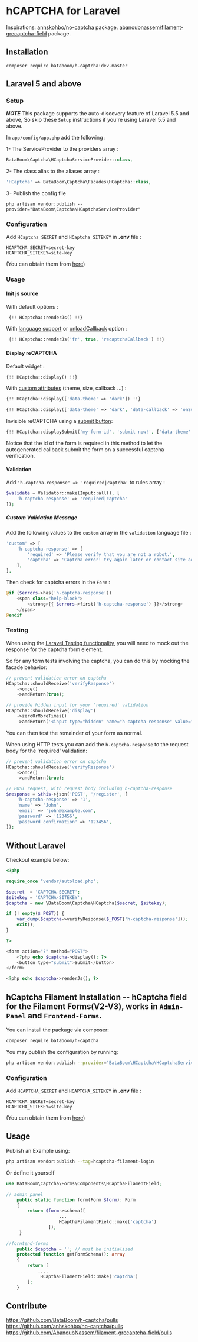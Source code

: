 hCAPTCHA for Laravel
==========

Inspirations:
[anhskohbo/no-captcha](https://github.com/anhskohbo/no-captcha) package.
[abanoubnassem/filament-grecaptcha-field](https://github.com/AbanoubNassem/filament-grecaptcha-field) package.

## Installation

```
composer require bataboom/h-captcha:dev-master
```

## Laravel 5 and above

### Setup

**_NOTE_** This package supports the auto-discovery feature of Laravel 5.5 and above, So skip these `Setup` instructions if you're using Laravel 5.5 and above.

In `app/config/app.php` add the following :

1- The ServiceProvider to the providers array :

```php
BataBoom\Captcha\HCaptchaServiceProvider::class,
```

2- The class alias to the aliases array :

```php
'HCaptcha' => BataBoom\Captcha\Facades\HCaptcha::class,
```

3- Publish the config file

```ssh
php artisan vendor:publish --provider="BataBoom\Captcha\HCaptchaServiceProvider"
```

### Configuration

Add `HCaptcha_SECRET` and `HCaptcha_SITEKEY` in **.env** file :

```
HCAPTCHA_SECRET=secret-key
HCAPTCHA_SITEKEY=site-key
```

(You can obtain them from [here](https://www.google.com/recaptcha/admin))

### Usage

#### Init js source

With default options :

```php
 {!! HCaptcha::renderJs() !!}
```

With [language support](https://developers.google.com/recaptcha/docs/language) or [onloadCallback](https://developers.google.com/recaptcha/docs/display#explicit_render) option :

```php
 {!! HCaptcha::renderJs('fr', true, 'recaptchaCallback') !!}
```

#### Display reCAPTCHA

Default widget :

```php
{!! HCaptcha::display() !!}
```

With [custom attributes](https://developers.google.com/recaptcha/docs/display#render_param) (theme, size, callback ...) :

```php
{!! HCaptcha::display(['data-theme' => 'dark']) !!}

{!! HCaptcha::display(['data-theme' => 'dark', 'data-callback' => 'onSubmit', 'data-theme' => 'dark']) !!}
```

Invisible reCAPTCHA using a [submit button](https://developers.google.com/recaptcha/docs/invisible):

```php
{!! HCaptcha::displaySubmit('my-form-id', 'submit now!', ['data-theme' => 'dark']) !!}
```
Notice that the id of the form is required in this method to let the autogenerated 
callback submit the form on a successful captcha verification.

#### Validation

Add `'h-captcha-response' => 'required|captcha'` to rules array :

```php
$validate = Validator::make(Input::all(), [
    'h-captcha-response' => 'required|captcha'
]);

```

##### Custom Validation Message

Add the following values to the `custom` array in the `validation` language file :

```php
'custom' => [
    'h-captcha-response' => [
        'required' => 'Please verify that you are not a robot.',
        'captcha' => 'Captcha error! try again later or contact site admin.',
    ],
],
```

Then check for captcha errors in the `Form` :

```php
@if ($errors->has('h-captcha-response'))
    <span class="help-block">
        <strong>{{ $errors->first('h-captcha-response') }}</strong>
    </span>
@endif
```

### Testing

When using the [Laravel Testing functionality](http://laravel.com/docs/5.5/testing), you will need to mock out the response for the captcha form element.

So for any form tests involving the captcha, you can do this by mocking the facade behavior:

```php
// prevent validation error on captcha
HCaptcha::shouldReceive('verifyResponse')
    ->once()
    ->andReturn(true);

// provide hidden input for your 'required' validation
HCaptcha::shouldReceive('display')
    ->zeroOrMoreTimes()
    ->andReturn('<input type="hidden" name="h-captcha-response" value="1" />');
```

You can then test the remainder of your form as normal.

When using HTTP tests you can add the `h-captcha-response` to the request body for the 'required' validation:

```php
// prevent validation error on captcha
HCaptcha::shouldReceive('verifyResponse')
    ->once()
    ->andReturn(true);

// POST request, with request body including h-captcha-response
$response = $this->json('POST', '/register', [
    'h-captcha-response' => '1',
    'name' => 'John',
    'email' => 'john@example.com',
    'password' => '123456',
    'password_confirmation' => '123456',
]);
```

## Without Laravel

Checkout example below:

```php
<?php

require_once "vendor/autoload.php";

$secret  = 'CAPTCHA-SECRET';
$sitekey = 'CAPTCHA-SITEKEY';
$captcha = new \BataBoom\Captcha\HCaptcha($secret, $sitekey);

if (! empty($_POST)) {
    var_dump($captcha->verifyResponse($_POST['h-captcha-response']));
    exit();
}

?>

<form action="?" method="POST">
    <?php echo $captcha->display(); ?>
    <button type="submit">Submit</button>
</form>

<?php echo $captcha->renderJs(); ?>
```

## hCaptcha Filament Installation -- hCaptcha field for the Filament Forms(V2-V3), works in `Admin-Panel` and `Frontend-Forms`.

You can install the package via composer:

```bash
composer require bataboom/h-captcha
```

You may publish the configuration by running:
```bash
php artisan vendor:publish --provider="BataBoom\HCaptcha\HCaptchaServiceProvider"
```

### Configuration

Add `HCAPTCHA_SECRET` and `HCAPTCHA_SITEKEY` in **.env** file :

```
HCAPTCHA_SECRET=secret-key
HCAPTCHA_SITEKEY=site-key
```
(You can obtain them from [here](https://www.google.com/recaptcha/admin))


## Usage

Publish an Example using:
```bash
php artisan vendor:publish --tag=hcaptcha-filament-login
```

Or define it yourself
```php
use BataBoom\Captcha\Forms\Components\HCapthaFilamentField;

// admin panel
    public static function form(Form $form): Form
    {
        return $form->schema([
                    ...
                    HCapthaFilamentField::make('captcha')
                ]);
     }

//forntend-forms 
    public $captcha = ''; // must be initialized 
    protected function getFormSchema(): array
    {
        return [
            ....
             HCapthaFilamentField::make('captcha')
        ];
    }
```

## Contribute

https://github.com/BataBoom/h-captcha/pulls
https://github.com/anhskohbo/no-captcha/pulls
https://github.com/AbanoubNassem/filament-grecaptcha-field/pulls